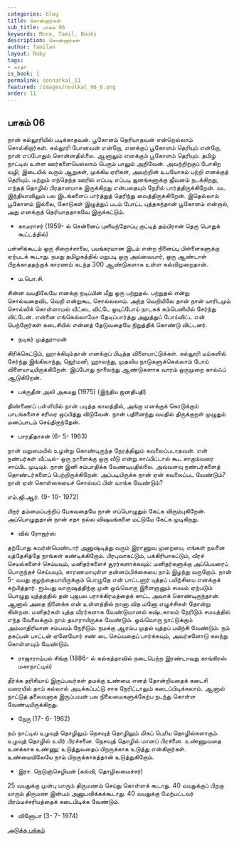 ```yaml
---
categories: blog
title: சொன்னார்கள்
sub_title: பாகம் 06
keywords: More, Tamil, Books
description: சொன்னார்கள்
author: Tamilan
layout: Ruby
tags:
- சுரதா
is_book: 1
permalink: sonnarkal_11
featured: /images/noolkal_96_6.png
order: 11
---
```



## பாகம் 06

நான் கல்லூரியில் படிக்காதவன். பூகோளம் தெரியாதவன் என்றெல்லாம் சொல்கிறார்கள். கல்லூரி போனவன் என்றோ, எனக்குப் பூகோளம் தெரியும் என்றோ, நான் எப்போதும் சொன்னதில்லை. ஆனாலும் எனக்கும் பூகோளம் தெரியும். தமிழ் நாட்டில் உள்ள ஊர்களையெல்லாம் பெரும் பாலும் அறிவேன். அவற்றிற்குப் போகிற வழி, இடையில் வரும் ஆறுகள், முக்கிய ஏரிகள், அவற்றின் உபயோகம் பற்றி எனக்குத் தெரியும். மற்றும் எந்தெந்த ஊரில் எப்படி எப்படி ஜனங்களுக்கு ஜீவனம் நடக்கிறது, எந்தத் தொழில் பிரதானமாக இருக்கிறது என்பதையும் நேரில் பார்த்திருக்கிறேன். வட இந்தியாவிலும் பல இடங்களைப் பார்த்துத் தெரிந்து வைத்திருக்கிறேன். இதெல்லாம் பூகோளம் இல்லை, கோடுகள் இழுத்துப் படம் போட்ட புத்தகந்தான் பூகோளம் என்றால், அது எனக்குத் தெரியாததாகவே இருக்கட்டும்.

  * காமராசர் (1959- ல் சென்னைப் புளியந்தோப்பு குட்டித் தம்பிரான் தெரு பொதுக் கூட்டத்தில்)

பள்ளிக்கூடம் ஒரு சிறைச்சாலை, பயங்கரமான இடம் என்ற நினைப்பு பிள்ளைகளுக்கு ஏற்படக் கூடாது. நமது தமிழகத்தில் மறுபடி ஒரு அவ்வையார், ஒரு ஆண்டாள் பிறக்காததற்குக் காரணம் கடந்த 300 ஆண்டுகளாக உள்ள கல்விமுறைதான்.

  * ம.பொ.சி. 

சின்ன வயதிலேயே எனக்கு நடிப்பின் மீது ஒரு பற்றுதல். பற்றுதல் என்று சொல்வதைவிட வெறி என்றுகூட சொல்லலாம். அந்த வெறியிலே தான் நான் யாரிடமும் சொல்லிக் கொள்ளாமல் வீட்டை விட்டே ஓடிப்போய் நாடகக் கம்பெனியில் சேர்ந்து விட்டேன். என்னை எங்கெல்லாமோ தேடிப்பார்த்து அலுத்துப் போய்விட்ட என் பெற்றோர்கள் கடைசியில் என்னத் தேடுவதையே நிறுத்திக் கொண்டு விட்டனர்.

  * நடிகர் முத்துராமன் 

கிரிக்கெட்டும், ஹாக்கியும்தான் எனக்குப் பிடித்த விளையாட்டுக்கள். கல்லூரி டீம்களில் சேர்ந்து இங்கிலாந்து, ஜெர்மனி, ஹாலந்து, முதலிய நாடுகளுக்கெல்லாம் போய் விளையாடியிருக்கிறேன். இப்போது நாலைந்து ஆண்டுகளாக வாரம் ஒருமுறை கால்ஃப் ஆடுகிறேன்.

  * பக்ருதீன் அலி அகமது (1975) (இந்திய ஜனதிபதி)

திண்ணைப் பள்ளியில் நான் படித்த காலத்தில், அங்கு எனக்குக் கொடுக்கும் பாடங்களைச் சரிவர ஒப்பித்து விடுவேன். நான் பதினைந்து வயதில் திருக்குறள் முழுதும் மனப்பாடம் செய்திருந்தேன்.

  * பாரதிதாசன் (6- 5- 1963)

நான் வறுமையில் உழன்று கொண்டிருந்த நேரத்திலும் கவலைப்படாதவன். என் நண்பர்கள் வீட்டில்- ஒரு நாளைக்கு ஒரு வீடு என்று சாப்பிட்டால் கூட சாகும்வரை சாப்பிட முடியும். நான் இனி சம்பாதிக்க வேண்டியதில்லை. அவ்வளவு நண்பர்களைத் தொண்டர்களைப் பெற்றிருக்கிறேன். அப்படியிருக்க நான் ஏன் கவலைப்பட வேண்டும்? நான் ஏன் கொள்கையைச் சொல்லப் பின் வாங்க வேண்டும்?

எம்.ஜி.ஆர். (9- 10- 1972)

﻿பிறர் தம்மைப்பற்றிப் பேசுவதையே நான் எப்பொழுதும் கேட்க விரும்புகிறேன். அப்பொழுதுதான் நான் சதா நல்ல விஷயங்களை மட்டுமே கேட்க முடிகிறது.

  * வில் ரோஜர்ஸ் 

தற்போது கவர்ன்மெண்டார் அனுஷ்டித்து வரும் இராணுவ முறையை, எங்கள் நலனை யுத்தேசித்தே நாங்கள் கண்டிக்கிறோம். பிரபுவாகட்டும், பக்கிரியாகட்டும், வீரச் செயல்களைச் செய்யவும், மனிதர்களைச் சூரர்களாக்கவும்: மனிதர்களுக்கு அப்பெயரைப் பொருந்தச் செய்யவும், காரணமாயுள்ள தன்னம்பிக்கையை நாம் இழந்து வருறோம். நான் 5- வயது குழந்தையாயிருக்கும் பொழுதே என் பாட்டனார் யுத்தப் பயிற்சியை எனக்குக் கற்பித்தார். ஐம்பது வாருஷத்திற்கு முன் ஒவ்வொரு இளைஞனும் சமயம் ஏற்படும் பொழுது யுத்தத்தில் தன் புஜபல பராக்கிரமத்தைக் காட்ட அவாக் கொண்டிருந்தான். ஆனால் அதை நினைக்க என் உள்ளத்தில் நானா வித மனோ எழுச்சிகள் தோன்று கின்றன. மனிதர்கள் யுத்த வீரர்களாக வேண்டுமானல் கஷ்டகாலம் நேரிடும் சமயத்தில் எந்த வேலைக்கும் நாம் தயாராயிருக்க வேண்டும். ஒவ்வொரு நாட்டுக்கும் அம்மாதிரியான சம்பவம் நேரிடும். நமக்கு ஆரம்ப முதல் யுத்தப் பயிற்சி வேண்டும். நம் தகப்பன் பாட்டன் ஏனேயோர் சண் டை செய்வதைப் பார்க்கவும், அவர்களோடு கலந்து கொள்ளவும் வேண்டும்.

  * ராஜாராம்பல் சிங்கு (1886- ல் கல்கத்தாவில் நடைபெற்ற இரண்டாவது காங்கிரஸ் மகாநாட்டில்)

தீர்க்க தரிசியாய் இருப்பவர்கள் தமக்கு உண்மை எனத் தோன்றியதைக் கடைசி வரையில் தாம் கல்லால் அடிக்கப்பட்டு சாக நேரிட்டாலும் கடைப்பிடிக்கலாம். ஆனால் நாட்டுத் தலைவனாக இருப்பவன் பல நிலைமைகளுக்கேற்ப நடந்து கொள்ள வேண்டியிருக்கிறது.

  * நேரு (17- 6- 1962)

நம் நாட்டில் உழவுத் தொழிலும் நெசவுத் தொழிலும் மிகப் பெரிய தொழில்களாகும். உழவுத் தொழில் உயிர் பிரச்சனை. நெசவுத் தொழில் மானப் பிரச்னை. உண்ணுவதை உனக்காக உண்ணு; உடுத்துவதைப் பிறருக்காக உடுத்து என்கிறார்கள். உண்மையிலேயே நாம் பிறருக்காகத்தான் உடுத்துகிறோம்.

  * இரா. நெடுஞ்செழியன் (கல்வி, தொழிலமைச்சர்)

25 வயதுக்கு முன்பு யாரும் திருமணம் செய்து கொள்ளக் கூடாது. 40 வயதுக்குப் பிறகு யாரும் திருமண இன்பம் அனுபவிக்கக்கூடாது. 40 வயதுக்கு மேற்பட்டவர் பிரம்மச்சரியத்தைக் கடைபிடிக்க வேண்டும்.

  * வினோபா (3- 7- 1974)

[அடுத்த பக்கம்](sonnarkal_12)